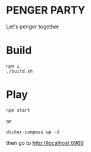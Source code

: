 # PENGER PARTY

Let's penger together

# Build

```console
npm i
./build.sh
```

# Play

```console
npm start
```

or

```console
docker-compose up -d
```

then go to [http://localhost:6969](http://localhost:6969)
